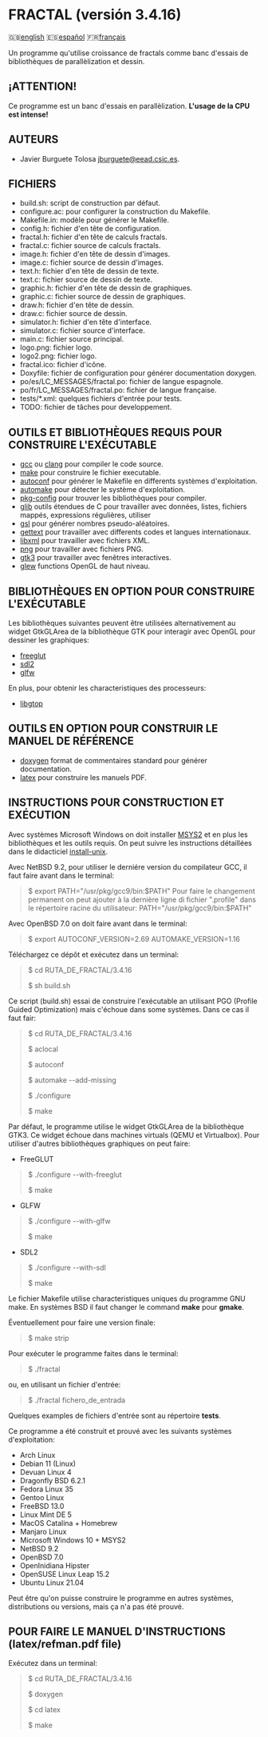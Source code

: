 FRACTAL (versión 3.4.16)
=======================

:gb:[english](README.md) :es:[español](README.es.md)
:fr:[français](README.fr.md)

Un programme qu'utilise croissance de fractals comme banc d'essais de
bibliothèques de parallèlization et dessin.

¡ATTENTION!
-------

Ce programme est un banc d'essais en parallèlization. **L'usage de la CPU est
intense!**

AUTEURS
-------

* Javier Burguete Tolosa
  [jburguete@eead.csic.es](mailto:jburguete@eead.csic.es).

FICHIERS
--------

* build.sh: script de construction par défaut.
* configure.ac: pour configurer la construction du Makefile.
* Makefile.in: modèle pour générer le Makefile.
* config.h: fichier d'en tête de configuration.
* fractal.h: fichier d'en tête de calculs fractals.
* fractal.c: fichier source de calculs fractals.
* image.h: fichier d'en tête de dessin d'images.
* image.c: fichier source de dessin d'images.
* text.h: fichier d'en tête de dessin de texte.
* text.c: fichier source de dessin de texte.
* graphic.h: fichier d'en tête de dessin de graphiques.
* graphic.c: fichier source de dessin de graphiques.
* draw.h: fichier d'en tête de dessin.
* draw.c: fichier source de dessin.
* simulator.h: fichier d'en tête d'interface.
* simulator.c: fichier source d'interface.
* main.c: fichier source principal.
* logo.png: fichier logo.
* logo2.png: fichier logo.
* fractal.ico: fichier d'icône.
* Doxyfile: fichier de configuration pour générer documentation doxygen.
* po/es/LC\_MESSAGES/fractal.po: fichier de langue espagnole.
* po/fr/LC\_MESSAGES/fractal.po: fichier de langue française.
* tests/\*.xml: quelques fichiers d'entrée pour tests.
* TODO: fichier de tâches pour developpement.

OUTILS ET BIBLIOTHÈQUES REQUIS POUR CONSTRUIRE L'EXÉCUTABLE
-----------------------------------------------------------

* [gcc](https://gcc.gnu.org) ou [clang](http://clang.llvm.org) pour compiler le
  code source.
* [make](http://www.gnu.org/software/make) pour construire le fichier
  executable.
* [autoconf](http://www.gnu.org/software/autoconf) pour générer le Makefile en
  differents systèmes d'exploitation.
* [automake](http://www.gnu.org/software/automake) pour détecter le système
  d'exploitation.
* [pkg-config](http://www.freedesktop.org/wiki/Software/pkg-config) pour trouver
  les bibliothèques pour compiler.
* [glib](https://developer.gnome.org/glib) outils étendues de C pour travailler
  avec données, listes, fichiers mappés, expressions régulières, utiliser
* [gsl](http://www.gnu.org/software/gsl) pour générer nombres pseudo-aléatoires.
* [gettext](http://www.gnu.org/software/gettext) pour travailler avec differents
  codes et langues internationaux.
* [libxml](http://xmlsoft.org) pour travailler avec fichiers XML.
* [png](http://libpng.sourceforge.net) pour travailler avec fichiers PNG.
* [gtk3](http://www.gtk.org) pour travailler avec fenêtres interactives.
* [glew](http://glew.sourceforge.net) functions OpenGL de haut niveau.

BIBLIOTHÈQUES EN OPTION POUR CONSTRUIRE L'EXÉCUTABLE
----------------------------------------------------

Les bibliothèques suivantes peuvent être utilisées alternativement au widget
GtkGLArea de la bibliothèque GTK pour interagir avec OpenGL pour dessiner
les graphiques:
* [freeglut](http://freeglut.sourceforge.net)
* [sdl2](https://www.libsdl.org)
* [glfw](http://www.glfw.org)

En plus, pour obtenir les characteristiques des processeurs:
* [libgtop](https://github.com/GNOME/libgtop)

OUTILS EN OPTION POUR CONSTRUIR LE MANUEL DE RÉFÉRENCE
------------------------------------------------------

* [doxygen](http://www.stack.nl/~dimitri/doxygen) format de commentaires
  standard pour générer documentation.
* [latex](https://www.latex-project.org/) pour construire les manuels PDF.

INSTRUCTIONS POUR CONSTRUCTION ET EXÉCUTION
-------------------------------------------

Avec systèmes Microsoft Windows on doit installer
[MSYS2](http://sourceforge.net/projects/msys2) et en plus les bibliothèques et
les outils requis. On peut suivre les instructions détaillées dans le
didacticiel
[install-unix](https://github.com/jburguete/install-unix/blob/master/tutorial.pdf).

Avec NetBSD 9.2, pour utiliser le derniére version du compilateur GCC, il faut
faire avant dans le terminal:
> $ export PATH="/usr/pkg/gcc9/bin:$PATH"
Pour faire le changement permanent on peut ajouter à la dernière ligne di
fichier ".profile" dans le répertoire racine du utilisateur:
> PATH="/usr/pkg/gcc9/bin:$PATH"

Avec OpenBSD 7.0 on doit faire avant dans le terminal:
> $ export AUTOCONF\_VERSION=2.69 AUTOMAKE\_VERSION=1.16

Téléchargez ce dépôt et exécutez dans un terminal:
> $ cd RUTA\_DE\_FRACTAL/3.4.16
>
> $ sh build.sh

Ce script (build.sh) essai de construire l'exécutable an utilisant PGO (Profile
Guided Optimization) mais c'échoue dans some systèmes. Dans ce cas il faut
fair:
> $ cd RUTA\_DE\_FRACTAL/3.4.16
>
> $ aclocal
>
> $ autoconf
>
> $ automake --add-missing
>
> $ ./configure
>
> $ make

Par défaut, le programme utilise le widget GtkGLArea de la bibliothèque GTK3.
Ce widget échoue dans machines virtuals (QEMU et Virtualbox). Pour utiliser
d'autres bibliothèques graphiques on peut faire:
* FreeGLUT
> $ ./configure --with-freeglut
>
> $ make
* GLFW
> $ ./configure --with-glfw
>
> $ make
* SDL2
> $ ./configure --with-sdl
>
> $ make

Le fichier Makefile utilise characteristiques uniques du programme GNU make.
En systèmes BSD il faut changer le command **make** pour **gmake**.

Éventuellement pour faire une version finale:
> $ make strip

Pour exécuter le programme faites dans le terminal:
> $ ./fractal

ou, en utilisant un fichier d'entrée:
> $ ./fractal fichero\_de\_entrada

Quelques examples de fichiers d'entrée sont au répertoire **tests**.

Ce programme a été construit et prouvé avec les suivants systèmes
d'exploitation:
* Arch Linux
* Debian 11 (Linux)
* Devuan Linux 4
* Dragonfly BSD 6.2.1
* Fedora Linux 35
* Gentoo Linux
* FreeBSD 13.0
* Linux Mint DE 5
* MacOS Catalina + Homebrew
* Manjaro Linux
* Microsoft Windows 10 + MSYS2
* NetBSD 9.2
* OpenBSD 7.0
* OpenInidiana Hipster
* OpenSUSE Linux Leap 15.2
* Ubuntu Linux 21.04

Peut être qu'on puisse construire le programme en autres systèmes, distributions
ou versions, mais ça n'a pas été prouvé.

POUR FAIRE LE MANUEL D'INSTRUCTIONS (latex/refman.pdf file)
-----------------------------------------------------------

Exécutez dans un terminal:
> $ cd RUTA\_DE\_FRACTAL/3.4.16
>
> $ doxygen
>
> $ cd latex
>
> $ make
